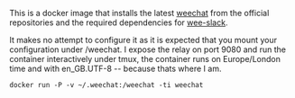 This is a docker image that installs the latest [weechat](https://weechat.org) from the official repositories and the required dependencies for [wee-slack](https://github.com/rawdigits/wee-slack).

It makes no attempt to configure it as it is expected that you mount your configuration under /weechat.  I expose the relay on port 9080 and run the container interactively under tmux, the container runs on Europe/London time and with en_GB.UTF-8 -- because thats where I am.

``docker run -P -v ~/.weechat:/weechat -ti weechat``

